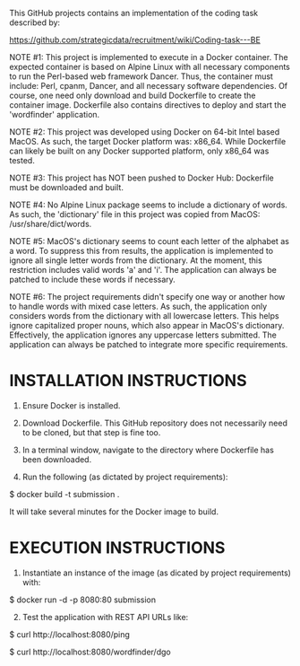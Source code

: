 This GitHub projects contains an implementation of the coding task described by:

https://github.com/strategicdata/recruitment/wiki/Coding-task---BE

NOTE #1: This project is implemented to execute in a Docker container.  The expected container is based on Alpine Linux with all necessary components to run the Perl-based web framework Dancer.  Thus, the container must include: Perl, cpanm, Dancer, and all necessary software dependencies.  Of course, one need only download and build Dockerfile to create the container image.  Dockerfile also contains directives to deploy and start the 'wordfinder' application.

NOTE #2: This project was developed using Docker on 64-bit Intel based MacOS.  As such, the target Docker platform was: x86_64.  While Dockerfile can likely be built on any Docker supported platform, only x86_64 was tested.

NOTE #3: This project has NOT been pushed to Docker Hub: Dockerfile must be downloaded and built.

NOTE #4: No Alpine Linux package seems to include a dictionary of words.  As such, the 'dictionary' file in this project was copied from MacOS: /usr/share/dict/words.

NOTE #5: MacOS's dictionary seems to count each letter of the alphabet as a word.  To suppress this from results, the application is implemented to ignore all single letter words from the dictionary.  At the moment, this restriction includes valid words 'a' and 'i'.  The application can always be patched to include these words if necessary.

NOTE #6: The project requirements didn't specify one way or another how to handle words with mixed case letters.  As such, the application only considers words from the dictionary with all lowercase letters.  This helps ignore capitalized proper nouns, which also appear in MacOS's dictionary.  Effectively, the application ignores any uppercase letters submitted.  The application can always be patched to integrate more specific requirements.

INSTALLATION INSTRUCTIONS
=========================
1) Ensure Docker is installed.

2) Download Dockerfile.  This GitHub repository does not necessarily need to be cloned, but that step is fine too.

3) In a terminal window, navigate to the directory where Dockerfile has been downloaded.

4) Run the following (as dictated by project requirements):

$ docker build -t submission .

It will take several minutes for the Docker image to build.

EXECUTION INSTRUCTIONS
======================
1) Instantiate an instance of the image (as dicated by project requirements) with:

$ docker run -d -p 8080:80 submission

2) Test the application with REST API URLs like:

$ curl http://localhost:8080/ping

$ curl http://localhost:8080/wordfinder/dgo

